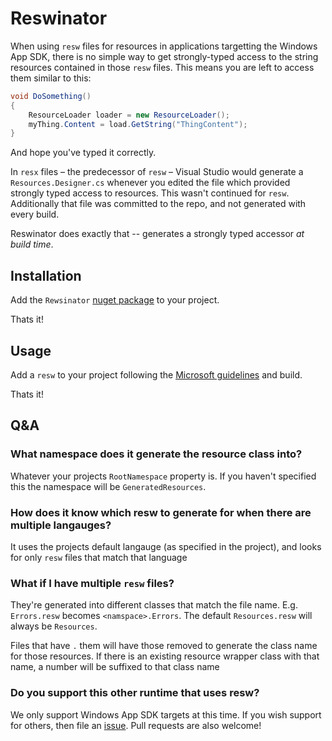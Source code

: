Reswinator
==========

When using `resw` files for resources in applications targetting the Windows App
SDK, there is no simple way to get strongly-typed access to the string resources
contained in those `resw` files. This means you are left to access them similar
to this:

```cs
void DoSomething()
{
    ResourceLoader loader = new ResourceLoader();
    myThing.Content = load.GetString("ThingContent");
}
```

And hope you've typed it correctly.

In `resx` files – the predecessor of `resw` – Visual Studio would generate a
`Resources.Designer.cs` whenever you edited the file which provided strongly
typed access to resources. This wasn't continued for `resw`. Additionally that
file was committed to the repo, and not generated with every build.

Reswinator does exactly that -- generates a strongly typed accessor *at build
time*.

## Installation
Add the `Rewsinator` [nuget package](https://www.nuget.org/packages/Codevoid.Utilities.Reswinator)
to your project.

Thats it!

## Usage
Add a `resw` to your project following the [Microsoft guidelines](https://learn.microsoft.com/en-us/windows/uwp/app-resources/localize-strings-ui-manifest)
and build.

Thats it!

## Q&A

### What namespace does it generate the resource class into?
Whatever your projects `RootNamespace` property is. If you haven't specified this
the namespace will be `GeneratedResources`.

### How does it know which resw to generate for when there are multiple langauges?
It uses the projects default langauge (as specified in the project), and looks
for only `resw` files that match that language

### What if I have multiple `resw` files?
They're generated into different classes that match the file name. E.g.
`Errors.resw` becomes `<namspace>.Errors`. The default `Resources.resw` will
always be `Resources`.

Files that have `.` them will have those removed to generate the class name for
those resources. If there is an existing resource wrapper class with that name,
a number will be suffixed to that class name

### Do you support this other runtime that uses resw?
We only support Windows App SDK targets at this time. If you wish support for
others, then file an [issue](https://github.com/grork/Reswinator/issues). Pull
requests are also welcome!